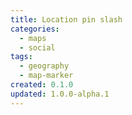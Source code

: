 ```yaml
---
title: Location pin slash
categories:
  - maps
  - social
tags:
  - geography
  - map-marker
created: 0.1.0
updated: 1.0.0-alpha.1
---
```

